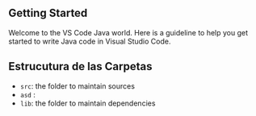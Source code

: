 ## Getting Started

Welcome to the VS Code Java world. Here is a guideline to help you get started to write Java code in Visual Studio Code.

## Estrucutura de las Carpetas


- `src`: the folder to maintain sources
- `asd` :
- `lib`: the folder to maintain dependencies

